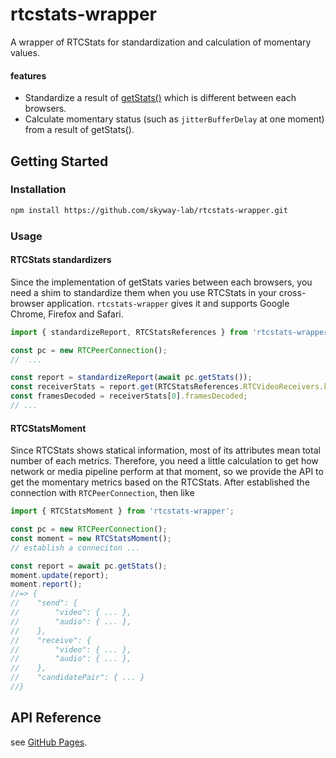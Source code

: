 # rtcstats-wrapper
A wrapper of RTCStats for standardization and calculation of momentary values.

#### features

- Standardize a result of [getStats()](https://w3c.github.io/webrtc-stats/) which is different between each browsers.
- Calculate momentary status (such as `jitterBufferDelay` at one moment) from a result of getStats().

## Getting Started
### Installation
```bash
npm install https://github.com/skyway-lab/rtcstats-wrapper.git
```

### Usage
#### RTCStats standardizers
Since the implementation of getStats varies between each browsers, you need a shim to standardize them when you use RTCStats in your cross-browser application.
`rtcstats-wrapper` gives it and supports Google Chrome, Firefox and Safari.

```javascript
import { standardizeReport, RTCStatsReferences } from 'rtcstats-wrapper';

const pc = new RTCPeerConnection();
//  ...

const report = standardizeReport(await pc.getStats());
const receiverStats = report.get(RTCStatsReferences.RTCVideoReceivers.key);
const framesDecoded = receiverStats[0].framesDecoded;
// ...
```

#### RTCStatsMoment
Since RTCStats shows statical information, most of its attributes mean total number of each metrics.
Therefore, you need a little calculation to get how network or media pipeline perform at that moment, so we provide the API to get the momentary metrics based on the RTCStats.
After established the connection with `RTCPeerConnection`, then like

```javascript
import { RTCStatsMoment } from 'rtcstats-wrapper';

const pc = new RTCPeerConnection();
const moment = new RTCStatsMoment();
// establish a conneciton ...

const report = await pc.getStats();
moment.update(report);
moment.report();
//=> {
//    "send": {
//        "video": { ... },
//        "audio": { ... },
//    },
//    "receive": {
//        "video": { ... },
//        "audio": { ... },
//    },
//    "candidatePair": { ... }
//}
```

## API Reference
see [GitHub Pages](http://skyway-lab.github.io/rtcstats-wrapper/).

